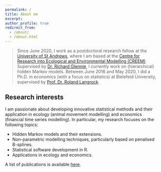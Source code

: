 ```yaml
---
permalink: /
title: About me
excerpt:
author_profile: true
redirect_from: 
  - /about/
  - /about.html
---
```


> Since June 2020, I work as a postdoctoral research fellow at the <span style="color: #1f96be;"><a href="https://www.st-andrews.ac.uk/" target="_blank">University of St Andrews</a></span>, where I am based at the <span style="color: #1f96be;"><a href="https://www.creem.st-andrews.ac.uk/" target="_blank"> Centre for Research into Ecological and Environmental Modelling (CREEM)</a></span>. Supervised by <span style="color: #1f96be;"><a href="http://www.richardglennie.co.uk/" target="_blank">Dr. Richard Glennie</a></span>, I currently work on (hierarchical) hidden Markov models. Between June 2016 and May 2020, I did a Ph.D. in economics (with a focus on statistics) at Bielefeld University, supervised by <span style="color: #1f96be;"><a href="https://www.uni-bielefeld.de/fakultaeten/wirtschaftswissenschaften/lehrbereiche/stats/team/prof.-dr.-roland-langrock/" target="_blank">Prof. Dr. Roland Langrock</a></span>.

Research interests
----

I am passionate about developing innovative statistical methods and their application in ecology (animal movement modelling) and economics (financial time series modelling). In particular, my research focuses on the following topics:

- Hidden Markov models and their extensions.
- Non-parametric modelling techniques, particularly based on penalised B-splines.
- Statistical software development in R.
- Applications in ecology and economics.

A list of publications is available <span style="color: #1f96be;"><a href="https://timoadam.github.io//research/">here</a></span>.
